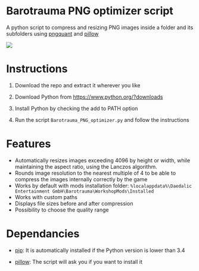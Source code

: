 # Barotrauma PNG optimizer script
 A python script to compress and resizing PNG images inside a folder and its subfolders using [pngquant](https://github.com/kornelski/pngquant) and [pillow](https://pypi.org/project/Pillow/) 

![](https://i.imgur.com/ecFvVkr.png)

# Instructions
1. Download the repo and extract it wherever you like

2. Download Python from https://www.python.org/?downloads

3. Install Python by checking the add to PATH option

4. Run the script `Barotrauma_PNG_optimizer.py` and follow the instructions

# Features
- Automatically resizes images exceeding 4096 by height or width, while maintaining the aspect ratio, using the Lanczos algorithm.
- Rounds image resolution to the nearest multiple of 4 to be able to compress the images internally correctly by the game
- Works by default with mods installation folder: `%localappdata%\Daedalic Entertainment GmbH\Barotrauma\WorkshopMods\Installed`
- Works with custom paths
- Displays file sizes before and after compression
- Possibility to choose the quality range

# Dependancies
- [pip](https://pypi.org/project/pip/): It is automatically installed if the Python version is lower than 3.4

- [pillow](https://pypi.org/project/Pillow/): The script will ask you if you want to install it
